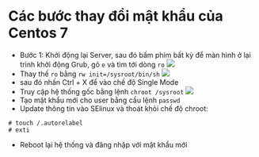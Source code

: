 # Các bước thay đổi mật khẩu của Centos 7
- Bước 1: Khởi động lại Server, sau đó bấm phím bất kỳ để màn hình ở lại trình khởi động Grub, gõ `e` và tìm tới dòng `ro`
![](https://imgur.com/KWR43Qp.png)
- Thay thế `ro` bằng `rw init=/sysroot/bin/sh` 
![](https://imgur.com/ZsixHR1.png)
- sau đó nhấn Ctrl + X để vào chế độ Single Mode
- Truy cập hệ thống gốc bằng lệnh `chroot /sysroot`
![](https://imgur.com/dlV7hRZ.png)
- Tạo mật khẩu mới cho user bằng cầu lệnh `passwd`
- Update thông tin vào SElinux và thoát khỏi chế độ chroot:
```
# touch /.autorelabel
# exti
```
- Reboot lại hệ thống và đăng nhập với mật khẩu mới